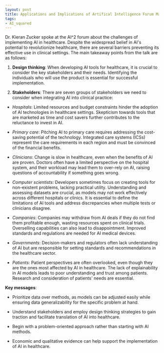 ```yaml
---
layout: post
title: Applications and Implications of Artifical Intelligence Forum May 2023
tags:
- AI_squared
---
```


Dr. Kieran Zucker spoke at the AI^2 forum about the challenges of implementing AI in healthcare. Despite the widespread belief in AI's potential to revolutionize healthcare, there are several barriers preventing its effective use in clinical settings. The main takeaway points from the talk are as follows:

1. __Design thinking__: When developing AI tools for healthcare, it is crucial to consider the key stakeholders and their needs. Identifying the individuals who will use the product is essential for successful implementation.

2. __Stakeholders__: There are seven groups of stakeholders we need to consider when integrating AI into clinical practice:

* _Hospitals_: Limited resources and budget constraints hinder the adoption of AI technologies in healthcare settings. Skepticism towards tools that are marketed as time and cost savers further contributes to the reluctance to invest in AI.

* _Primary care_: Pitching AI to primary care requires addressing the cost-saving potential of the technology. Integrated care systems (ICSs) represent the care requirements in each region and must be convinced of the financial benefits.

* _Clinicians_: Change is slow in healthcare, even when the benefits of AI are proven. Doctors often have a limited perspective on the hospital system, and their workload may lead them to over-rely on AI, raising questions of accountability if something goes wrong.

* _Computer scientists_: Developers sometimes focus on creating tools for non-existent problems, lacking practical utility. Understanding and assessing datasets are crucial, as models may not work effectively across different hospitals or clinics. It is essential to define the limitations of AI tools and address discrepancies when multiple tests or clinicians disagree.

* _Companies_: Companies may withdraw from AI deals if they do not find them profitable enough, wasting resources spent on clinical trials. Overselling capabilities can also lead to disappointment. Improved standards and regulations are needed for AI medical devices.

* _Governments_: Decision-makers and regulators often lack understanding of AI but are responsible for setting standards and recommendations in the healthcare sector.

* _Patients_: Patient perspectives are often overlooked, even though they are the ones most affected by AI in healthcare. The lack of explainability in AI models leads to poor understanding and trust among patients. Research and consideration of patients' needs are essential.

__Key messages__:

* Prioritize data over methods, as models can be adjusted easily while ensuring data generalizability for the specific problem at hand.

* Understand stakeholders and employ design thinking strategies to gain traction and facilitate translation of AI into healthcare.

* Begin with a problem-oriented approach rather than starting with AI methods.

* Economic and qualitative evidence can help support the implementation of AI in healthcare.
